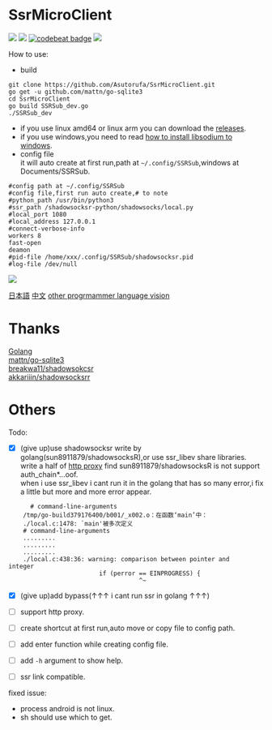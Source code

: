 # SsrMicroClient  
[![](https://img.shields.io/github/license/asutorufa/ssrmicroclient.svg)](https://raw.githubusercontent.com/Asutorufa/SsrMicroClient/master/LICENSE)
[![](https://img.shields.io/github/release-pre/asutorufa/ssrmicroclient.svg)](https://github.com/Asutorufa/SsrMicroClient/releases)
[![codebeat badge](https://codebeat.co/badges/2cd0e124-3207-4453-8bd1-7bfc50ad68c9)](https://codebeat.co/projects/github-com-asutorufa-ssrmicroclient-master)
![](https://img.shields.io/github/languages/top/asutorufa/ssrmicroclient.svg)  

How to use:
- build

```
git clone https://github.com/Asutorufa/SsrMicroClient.git
go get -u github.com/mattn/go-sqlite3
cd SsrMicroClient
go build SSRSub_dev.go
./SSRSub_dev
```
- if you use linux amd64 or linux arm you can download the [releases](https://github.com/Asutorufa/SsrMicroClient/releases).
- if you use windows,you need to read [how to install libsodium to windows](https://github.com/Asutorufa/SsrMicroClient/blob/master/windows_use_ssr_python.md).
- config file  
  it will auto create at first run,path at `~/.config/SSRSub`,windows at Documents/SSRSub.

```
#config path at ~/.config/SSRSub
#config file,first run auto create,# to note
#python_path /usr/bin/python3
#ssr_path /shadowsocksr-python/shadowsocks/local.py
#local_port 1080
#local_address 127.0.0.1
#connect-verbose-info
workers 8
fast-open
deamon
#pid-file /home/xxx/.config/SSRSub/shadowsocksr.pid
#log-file /dev/null
```
![](https://raw.githubusercontent.com/Asutorufa/SsrMicroClient/master/img/SSRSubv0.1alpha.png)
<!--
issue:
- [ ] now only can run in bash,cmd is not test.
- [ ] not test path exist or not(now everything is normal).
-->
[日本語](https://github.com/Asutorufa/SSRSubscriptionDecode/blob/master/readme_jp.md) [中文](https://github.com/Asutorufa/SSRSubscriptionDecode/blob/master/readme_cn.md) [other progrmammer language vision](https://github.com/Asutorufa/SSRSubscriptionDecode/blob/master/readme_others.md)   

# Thanks
[Golang](https://golang.org)  
[mattn/go-sqlite3](https://github.com/mattn/go-sqlite3)  
[breakwa11/shadowsokcsr](https://github.com/shadowsocksr-backup/shadowsocksr)  
[akkariiin/shadowsocksrr](https://github.com/shadowsocksrr/shadowsocksr/tree/akkariiin/dev)  

# Others
Todo:
- [x] (give up)use shadowsocksr write by golang(sun8911879/shadowsocksR),or use ssr_libev share libraries.  
      write a half of [http proxy](https://github.com/Asutorufa/SsrMicroClient/blob/OtherLanguage/Old/SSR_http_client/client.go) find sun8911879/shadowsocksR is not support auth_chain*...oof.  
      when i use ssr_libev i cant run it in the golang that has so many error,i fix a little but more and more error appear. 
```
      # command-line-arguments
    /tmp/go-build379176400/b001/_x002.o：在函数‘main’中：
    ./local.c:1478: `main'被多次定义
    # command-line-arguments
    .........
    .........
    .........
    ./local.c:438:36: warning: comparison between pointer and       integer
                         if (perror == EINPROGRESS) {
                                    ^~
``` 
- [x] (give up)add bypass(↑↑↑ i cant run ssr in golang ↑↑↑)
- [ ] support http proxy.
- [ ] create shortcut at first run,auto move or copy file to config path.
- [ ] add enter function while creating config file.
- [ ] add `-h` argument to show help.
- [ ] ssr link compatible. 


fixed issue:
- process android is not linux.
- sh should use which to get.  

